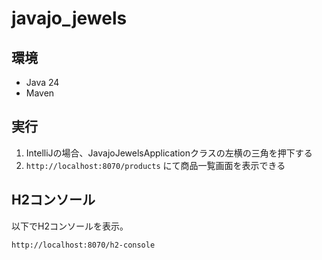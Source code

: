 # javajo_jewels
## 環境
- Java 24
- Maven

## 実行
1. IntelliJの場合、JavajoJewelsApplicationクラスの左横の三角を押下する
2. `http://localhost:8070/products` にて商品一覧画面を表示できる

## H2コンソール
以下でH2コンソールを表示。

```
http://localhost:8070/h2-console
```
